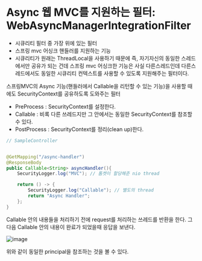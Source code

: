 # Async 웹 MVC를 지원하는 필터: WebAsyncManagerIntegrationFilter

* 시큐리티 필터 중 가장 위에 있는 필터
* 스프링 mvc 어싱크 핸들러를 지원하는 기능
* 시큐리티가 원래는 ThreadLocal을 사용하기 때문에 즉, 자기자신의 동일한 스레드에서만 공유가 되는 건데
스프링 mvc 어싱크한 기능은 사실 다른스레드인데 다른스레드에서도 동일한 시큐리티 컨텍스트를 사용할 수 있도록
지원해주는 필터이다.

스프링MVC의 Async 기능(핸들러에서 Callable을 리턴할 수 있는 기능)을 사용할 때에도 SecurityContext를 공유하도록 도와주는 필터

* PreProcess : SecurityContext를 설정한다.
* Callable : 비록 다른 쓰레드지만 그 안에서는 동일한 SecurityContext를 참조할 수 있다.
* PostProcess : SecurityContext를 정리(clean up)한다.


```java
// SampleController


@GetMapping("/async-handler")
@ResponseBody
public Callable<String> asyncHandler(){
    SecurityLogger.log("MVC"); // 톰켓이 할당해준 nio thread

    return () -> {
        SecurityLogger.log("Callable"); // 별도의 thread
        return "Async Handler";
    };
}

```

Callable 안의 내용들을 처리하기 전에 request를 처리하는 쓰레드를 반환을 한다. 그 다음 Callable 안의 내용이 완료가 되었을때
응답을 보낸다.

![image](https://user-images.githubusercontent.com/57824259/235645009-db7fb13d-1bf2-4300-aa14-2ff81d711856.png)

위와 같이 동일한 principal을 참조하는 것을 볼 수 있다.
